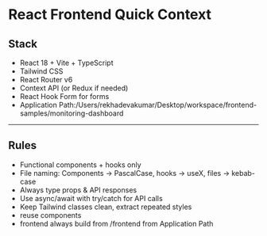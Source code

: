 # React Frontend Quick Context

## Stack
- React 18 + Vite + TypeScript  
- Tailwind CSS  
- React Router v6  
- Context API (or Redux if needed)  
- React Hook Form for forms  
- Application Path:/Users/rekhadevakumar/Desktop/workspace/frontend-samples/monitoring-dashboard

---

## Rules
- Functional components + hooks only  
- File naming: Components → PascalCase, hooks → useX, files → kebab-case  
- Always type props & API responses  
- Use async/await with try/catch for API calls  
- Keep Tailwind classes clean, extract repeated styles
- reuse components  
- frontend always build from /frontend from Application Path

